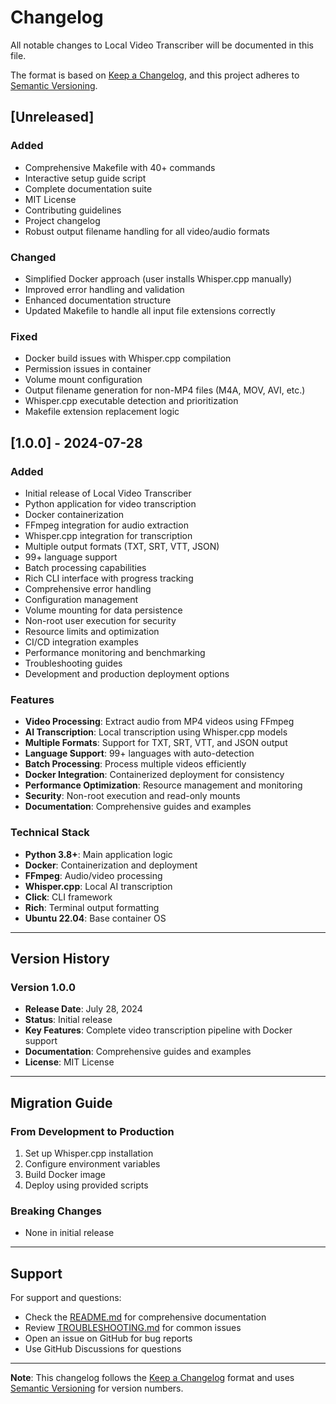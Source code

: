 # Changelog

All notable changes to Local Video Transcriber will be documented in this file.

The format is based on [Keep a Changelog](https://keepachangelog.com/en/1.0.0/),
and this project adheres to [Semantic Versioning](https://semver.org/spec/v2.0.0.html).

## [Unreleased]

### Added
- Comprehensive Makefile with 40+ commands
- Interactive setup guide script
- Complete documentation suite
- MIT License
- Contributing guidelines
- Project changelog
- Robust output filename handling for all video/audio formats

### Changed
- Simplified Docker approach (user installs Whisper.cpp manually)
- Improved error handling and validation
- Enhanced documentation structure
- Updated Makefile to handle all input file extensions correctly

### Fixed
- Docker build issues with Whisper.cpp compilation
- Permission issues in container
- Volume mount configuration
- Output filename generation for non-MP4 files (M4A, MOV, AVI, etc.)
- Whisper.cpp executable detection and prioritization
- Makefile extension replacement logic

## [1.0.0] - 2024-07-28

### Added
- Initial release of Local Video Transcriber
- Python application for video transcription
- Docker containerization
- FFmpeg integration for audio extraction
- Whisper.cpp integration for transcription
- Multiple output formats (TXT, SRT, VTT, JSON)
- 99+ language support
- Batch processing capabilities
- Rich CLI interface with progress tracking
- Comprehensive error handling
- Configuration management
- Volume mounting for data persistence
- Non-root user execution for security
- Resource limits and optimization
- CI/CD integration examples
- Performance monitoring and benchmarking
- Troubleshooting guides
- Development and production deployment options

### Features
- **Video Processing**: Extract audio from MP4 videos using FFmpeg
- **AI Transcription**: Local transcription using Whisper.cpp models
- **Multiple Formats**: Support for TXT, SRT, VTT, and JSON output
- **Language Support**: 99+ languages with auto-detection
- **Batch Processing**: Process multiple videos efficiently
- **Docker Integration**: Containerized deployment for consistency
- **Performance Optimization**: Resource management and monitoring
- **Security**: Non-root execution and read-only mounts
- **Documentation**: Comprehensive guides and examples

### Technical Stack
- **Python 3.8+**: Main application logic
- **Docker**: Containerization and deployment
- **FFmpeg**: Audio/video processing
- **Whisper.cpp**: Local AI transcription
- **Click**: CLI framework
- **Rich**: Terminal output formatting
- **Ubuntu 22.04**: Base container OS

---

## Version History

### Version 1.0.0
- **Release Date**: July 28, 2024
- **Status**: Initial release
- **Key Features**: Complete video transcription pipeline with Docker support
- **Documentation**: Comprehensive guides and examples
- **License**: MIT License

---

## Migration Guide

### From Development to Production
1. Set up Whisper.cpp installation
2. Configure environment variables
3. Build Docker image
4. Deploy using provided scripts

### Breaking Changes
- None in initial release

---

## Support

For support and questions:
- Check the [README.md](README.md) for comprehensive documentation
- Review [TROUBLESHOOTING.md](TROUBLESHOOTING.md) for common issues
- Open an issue on GitHub for bug reports
- Use GitHub Discussions for questions

---

**Note**: This changelog follows the [Keep a Changelog](https://keepachangelog.com/) format and uses [Semantic Versioning](https://semver.org/) for version numbers. 